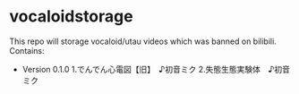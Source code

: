 # vocaloidstorage
This repo will storage vocaloid/utau videos which was banned on bilibili.
Contains:
- Version 0.1.0
    1.でんでん心電図【旧】　♪初音ミク
    2.失態生態実験体　♪初音ミク
